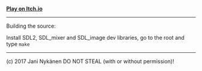 

**[Play on Itch.io](https://gamejolt.com/games/xmas-slime-invasion/306569)**

-----

Building the source:

Install SDL2, SDL_mixer and SDL_image dev libraries, go to the root and type
`make`

-----

(c) 2017 Jani Nykänen
DO NOT STEAL (with or without permission)!
